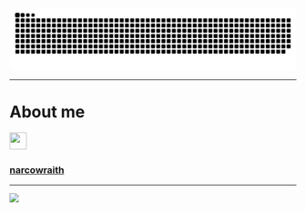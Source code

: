 <p align="center">
    <a href="https://uwu.gal"><img src="https://raw.githubusercontent.com/ijsbol/ijsbol/refs/heads/output/github-contribution-grid-snake-dark.svg"></a>
</p>
<hr>
<h1>About me</h1>
<img width="30px" height="30px" src="https://i.ibb.co/XkZQb8Q2/emote.png"><h3><a href="https://t.me/narcowraith">narcowraith</a></h3>
<hr>
<a href="https://discord.gg/cartel"><img src="https://i.ibb.co/235NnH3p/correctbanner.webp"/></a>
